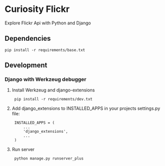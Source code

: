 
# Curiosity Flickr

Explore Flickr Api with Python and Django

## Dependencies

    pip install -r requirements/base.txt


## Development

### Django with Werkzeug debugger

1. Install Werkzeug and django-extensions

        pip install -r requirements/dev.txt

2. Add django_extensions to INSTALLED_APPS in your projects settings.py file:

        INSTALLED_APPS = (
            ...
            'django_extensions',
            ...
        )

3. Run server

        python manage.py runserver_plus
